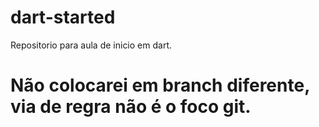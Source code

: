 # dart-started
Repositorio para aula de inicio em dart.

# Não colocarei em branch diferente, via de regra não é o foco git.


